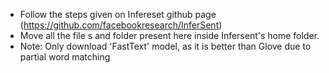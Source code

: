 * Follow the steps given on Infereset github page (https://github.com/facebookresearch/InferSent)
* Move all the file s and folder present here inside Infersent's home folder.
* Note: Only download 'FastText' model, as it is better than Glove due to partial word matching
